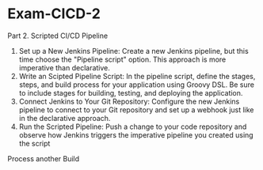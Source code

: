 # Exam-CICD-2

Part 2. Scripted CI/CD Pipeline
1. Set up a New Jenkins Pipeline:
Create a new Jenkins pipeline, but this time choose the "Pipeline script" option. This approach is more imperative than declarative.
2. Write an Scipted Pipeline Script:
In the pipeline script, define the stages, steps, and build process for your application using Groovy DSL. Be sure to include stages for building, testing, and deploying the application.
3. Connect Jenkins to Your Git Repository:
Configure the new Jenkins pipeline to connect to your Git repository and set up a webhook just like in the declarative approach.
4. Run the Scripted Pipeline:
Push a change to your code repository and observe how Jenkins triggers the imperative pipeline you created using the script


Process another Build
